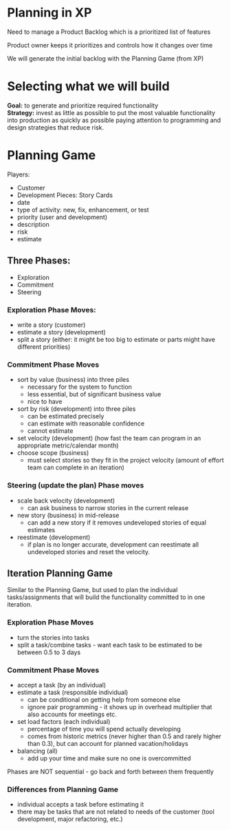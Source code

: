 Planning in XP
====
Need to manage a Product Backlog which is a prioritized list of features

Product owner keeps it prioritizes and controls how it changes over time

We will generate the initial backlog with the Planning Game (from XP)

# Selecting what we will build
**Goal:** to generate and prioritize required functionality <br>
**Strategy:** invest as little as possible to put the most valuable functionality into production as quickly as possible paying attention to programming and design strategies that reduce risk.

# Planning Game

Players:

 * Customer
 * Development
Pieces: Story Cards
 * date
 * type of activity: new, fix, enhancement, or test
 * priority (user and development)
 * description
 * risk
 * estimate

## Three Phases:
 * Exploration
 * Commitment
 * Steering

### Exploration Phase Moves:
 * write a story (customer)
 * estimate a story (development)
 * split a story (either: it might be too big to estimate or parts might have different priorities)

### Commitment Phase Moves
 * sort by value (business) into three piles
   * necessary for the system to function
   * less essential, but of significant business value
   * nice to have
 * sort by risk (development) into three piles
   * can be estimated precisely
   * can estimate with reasonable confidence
   * cannot estimate
 * set velocity (development) (how fast the team can program in an appropriate metric/calendar month)
 * choose scope (business)
   * must select stories so they fit in the project velocity (amount of effort team can complete in an iteration)

### Steering (update the plan) Phase moves
 * scale back velocity (development)
   * can ask business to narrow stories in the current release
 * new story (business) in mid-release
   * can add a new story if it removes undeveloped stories of equal estimates
 * reestimate (development) 
   * if plan is no longer accurate, development can reestimate all undeveloped stories and reset the velocity.

## Iteration Planning Game

Similar to the Planning Game, but used to plan the individual tasks/assignments that will build the functionality committed to in one iteration.

### Exploration Phase Moves
 * turn the stories into tasks
 * split a task/combine tasks - want each task to be estimated to be between 0.5 to 3 days

### Commitment Phase Moves
 * accept a task (by an individual)
 * estimate a task (responsible individual)
   * can be conditional on getting help from someone else
   * ignore pair programming - it shows up in overhead multiplier that also accounts for meetings etc.
 * set load factors (each individual)
   * percentage of time you will spend actually developing
   * comes from historic metrics (never higher than 0.5 and rarely higher than 0.3), but can account for planned vacation/holidays
 * balancing (all)
   * add up your time and make sure no one is overcommitted

Phases are NOT sequential - go back and forth between them frequently

### Differences from Planning Game
 * individual accepts a task before estimating it
 * there may be tasks that are not related to needs of the customer (tool development, major refactoring, etc.)
